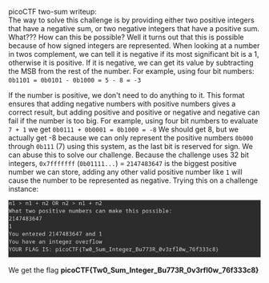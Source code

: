 picoCTF two-sum writeup:<br>
The way to solve this challenge is by providing either two positive integers that have
a negative sum, or two negative integers that have a positive sum. What??? How can this
be possible? Well it turns out that this is possible because of how signed integers
are represented. When looking at a number in twos complement, we can tell it is negative
if its most significant bit is a 1, otherwise it is positive. If it is negative, we can
get its value by subtracting the MSB from the rest of the number. 
For example, using four bit numbers: <br>
`0b1101 = 0b0101 - 0b1000 = 5 - 8 = -3`

If the number is positive, we don't need to do anything to it.
This format ensures that adding negative numbers with positive numbers
gives a correct result, but adding positive and positive or negative and
negative can fail if the number is too big. For example, using four bit numbers to evaluate `7 + 1` we get
`0b0111 + 0b0001 = 0b1000 = -8`
We should get 8, but we actually get -8 because we can only represent the positive numbers 
`0b000` through `0b111` (7) using this system, as the last bit is reserved for sign. We can abuse
this to solve our challenge. Because the challenge uses 32 bit integers, `0x7fffffff` (`0b01111...`) = `2147483647`
is the biggest positive number we can store, adding any other valid positive number like `1` will cause
the number to be represented as negative. 
Trying this on a challenge instance:

![0x7fffffff + 0x1](images/twoSumSolve.png)

We get the flag **picoCTF{Tw0_Sum_Integer_Bu773R_0v3rfl0w_76f333c8}**
